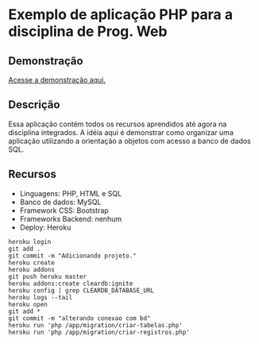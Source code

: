# Exemplo de aplicação PHP para a disciplina de Prog. Web

## Demonstração

[Acesse a demonstração aqui.](http://guarded-hollows-90344.herokuapp.com/)

## Descrição

Essa aplicação contém todos os recursos aprendidos até agora na disciplina integrados. A idéia aqui é demonstrar como organizar uma aplicação utilizando a orientação a objetos com acesso a banco de dados SQL. 

## Recursos

- Linguagens: PHP, HTML e SQL
- Banco de dados: MySQL
- Framework CSS: Bootstrap
- Frameworks Backend: nenhum
- Deploy: Heroku

```
heroku login
git add .
git commit -m "Adicionando projeto."
heroku create
heroku addons
git push heroku master
heroku addons:create cleardb:ignite
heroku config | grep CLEARDB_DATABASE_URL
heroku logs --tail
heroku open
git add *
git commit -m "alterando conexao com bd"
heroku run 'php /app/migration/criar-tabelas.php'
heroku run 'php /app/migration/criar-registros.php'
```
